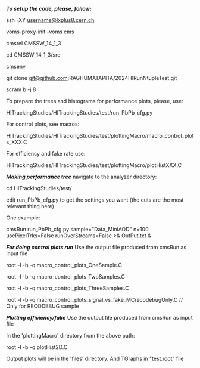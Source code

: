 ***To setup the code, please, follow:***

ssh -XY username@lxplus8.cern.ch

voms-proxy-init -voms cms

cmsrel CMSSW_14_1_3

cd CMSSW_14_1_3/src

cmsenv

git clone git@github.com:RAGHUMATAPITA/2024HIRunNtupleTest.git

scram b -j 8

To prepare the trees and histograms for performance plots, please, use:

HITrackingStudies/HITrackingStudies/test/run_PbPb_cfg.py

For control plots, see macros:

HITrackingStudies/HITrackingStudies/test/plottingMacro/macro_control_plots_XXX.C

For efficiency and fake rate use:

HITrackingStudies/HITrackingStudies/test/plottingMacro/plotHistXXX.C

***Making performance tree***
navigate to the analyzer directory:

cd HITrackingStudies/test/

edit run_PbPb_cfg.py to get the settings you want (the cuts are the most relevant thing here)

One example:

cmsRun run_PbPb_cfg.py sample="Data_MiniAOD" n=100 usePixelTrks=False runOverStreams=False >& OutPut.txt &

***For doing control plots run***
Use the output file produced from cmsRun as input file

root -l -b -q macro_control_plots_OneSample.C

root -l -b -q macro_control_plots_TwoSamples.C

root -l -b -q macro_control_plots_ThreeSamples.C

root -l -b -q macro_control_plots_signal_vs_fake_MCrecodebugOnly.C // Only for RECODEBUG sample

***Plotting efficiency/fake***
Use the output file produced from cmsRun as input file

In the 'plottingMacro' directory from the above path:

root -l -b -q plotHist2D.C

Output plots will be in the 'files' directory. And TGraphs in "test.root" file

